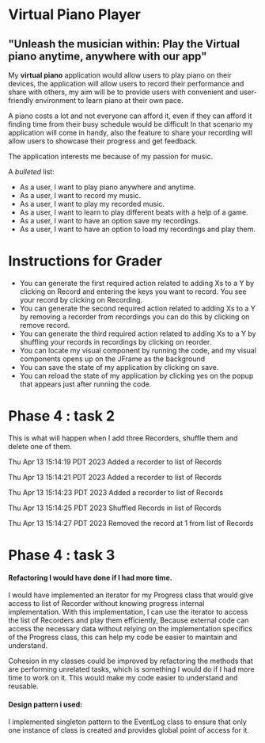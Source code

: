 # Virtual Piano Player

## "Unleash the musician within: Play the Virtual piano anytime, anywhere with our app"

My **virtual piano** application would allow users to play piano 
on their devices, the application will allow users to record their performance and
share with others, my aim will be to provide users with convenient and
user-friendly environment to learn piano at their own pace.

A piano costs a lot and not everyone can afford it, even if they can afford it finding time from their busy schedule would be difficult 
In that scenario my application will come in handy, also the feature to share your recording will allow users to showcase their progress and get feedback.

The application interests me because of my passion for music.

A *bulleted* list:
- As a user, I want to play piano anywhere and anytime.
- As a user, I want to record my music.
- As a user, I want to play my recorded music.
- As a user, I want to learn to play different beats with a help of a game.
- As a user, I want to have an option save my recordings.
- As a user, I want to have an option to load my recordings and play them.


# Instructions for Grader

- You can generate the first required action related to adding Xs to a Y by clicking on Record 
 and entering the keys you want to record. You see your record by clicking on Recording.
- You can generate the second required action related to adding Xs to a Y by removing a recorder from recordings 
 you can do this by clicking on remove record.
- You can generate the third required action related to adding Xs to a Y by shuffling your records in recordings 
 by clicking on reorder.
- You can locate my visual component by running the code, and my visual components opens up on the JFrame as the background
- You can save the state of my application  by clicking on save.
- You can reload the state of my application by clicking yes on the popup that appears just after 
 running the code.

# Phase 4 : task 2
This is what will happen when I add three Recorders, shuffle them and delete one of them.

Thu Apr 13 15:14:19 PDT 2023
Added a recorder to list of Records


Thu Apr 13 15:14:21 PDT 2023
Added a recorder to list of Records


Thu Apr 13 15:14:23 PDT 2023
Added a recorder to list of Records


Thu Apr 13 15:14:25 PDT 2023
Shuffled Records in list of Records


Thu Apr 13 15:14:27 PDT 2023
Removed the record at 1 from list of Records


# Phase 4 : task 3



#### Refactoring I would have done if I had more time.

I would have implemented an iterator for my Progress class
that would give access to list of Recorder without knowing 
progress internal implementation.
With this implementation, I can use the iterator to access the list of Recorders
and play them efficiently, Because external code can access the necessary data without relying on the implementation specifics of the Progress class,
this can help my code be easier to maintain and understand.

Cohesion in my classes could be improved by refactoring the methods that are performing unrelated tasks, which is something I would do if I had more time to work on it.
This would make my code easier to understand and reusable.

#### Design pattern i used:

I implemented singleton pattern to the EventLog class to ensure that
only one instance of class is created and provides global point of
access for it.
